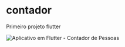 # contador

Primeiro projeto flutter




![Aplicativo em Flutter - Contador de Pessoas](https://user-images.githubusercontent.com/57304383/217954411-c2fe9b2d-f063-4bd7-845d-545c101abe1c.jpeg)
